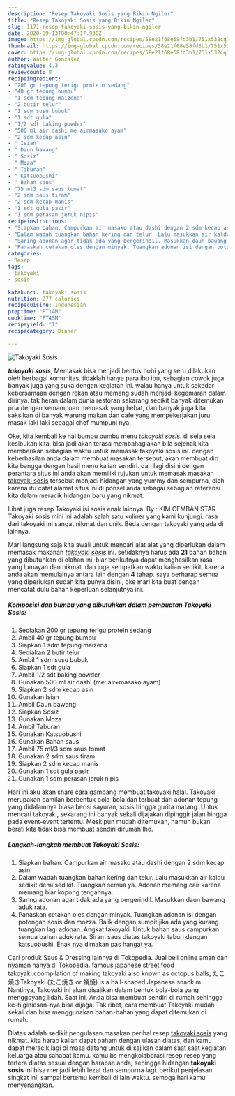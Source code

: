 ```yaml
---
description: "Resep Takoyaki Sosis yang Bikin Ngiler"
title: "Resep Takoyaki Sosis yang Bikin Ngiler"
slug: 1171-resep-takoyaki-sosis-yang-bikin-ngiler
date: 2020-09-13T00:47:17.930Z
image: https://img-global.cpcdn.com/recipes/58e21f68e58fd3b1/751x532cq70/takoyaki-sosis-foto-resep-utama.jpg
thumbnail: https://img-global.cpcdn.com/recipes/58e21f68e58fd3b1/751x532cq70/takoyaki-sosis-foto-resep-utama.jpg
cover: https://img-global.cpcdn.com/recipes/58e21f68e58fd3b1/751x532cq70/takoyaki-sosis-foto-resep-utama.jpg
author: Walter Gonzalez
ratingvalue: 4.3
reviewcount: 8
recipeingredient:
- "200 gr tepung terigu protein sedang"
- "40 gr tepung bumbu"
- "1 sdm tepung maizena"
- "2 butir telur"
- "1 sdm susu bubuk"
- "1 sdt gula"
- "1/2 sdt baking powder"
- "500 ml air dashi me airmasako ayam"
- "2 sdm kecap asin"
- " Isian"
- " Daun bawang"
- " Sosiz"
- " Moza"
- " Taburan"
- " Katsuobushi"
- " Bahan saus"
- "75 ml3 sdm saus tomat"
- "2 sdm saus tiram"
- "2 sdm kecap manis"
- "1 sdt gula pasir"
- "1 sdm perasan jeruk nipis"
recipeinstructions:
- "Siapkan bahan. Campurkan air masako atau dashi dengan 2 sdm kecap asin."
- "Dalam wadah tuangkan bahan kering dan telur. Lalu masukkan air kaldu sedikit demi sedikit. Tuangkan semua ya. Adonan memang cair karena memang biar kopong tengahnya."
- "Saring adonan agar tidak ada yang bergerindil. Masukkan daun bawang aduk rata."
- "Panaskan cetakan oles dengan minyak. Tuangkan adonan isi dengan potongan sosis dan mozza. Balik dengan sumpit,jika ada yang kurang tuangkan lagi adonan. Angkat takoyaki. Untuk bahan saus campurkan semua bahan aduk rata. Siram saus diatas takoyaki taburi dengan katsuobushi. Enak nya dimakan pas hangat ya."
categories:
- Resep
tags:
- takoyaki
- sosis

katakunci: takoyaki sosis 
nutrition: 277 calories
recipecuisine: Indonesian
preptime: "PT14M"
cooktime: "PT45M"
recipeyield: "1"
recipecategory: Dinner

---
```



![Takoyaki Sosis](https://img-global.cpcdn.com/recipes/58e21f68e58fd3b1/751x532cq70/takoyaki-sosis-foto-resep-utama.jpg)

<b><i>takoyaki sosis</i></b>, Memasak bisa menjadi bentuk hobi yang seru dilakukan oleh berbagai komunitas. tidaklah hanya para ibu ibu, sebagian cowok juga banyak juga yang suka dengan kegiatan ini. walau hanya untuk sekedar kebersamaan dengan rekan atau memang sudah menjadi kegemaran dalam dirinya. tak heran dalam dunia restoran sekarang sedikit banyak ditemukan pria dengan kemampuan memasak yang hebat, dan banyak juga kita saksikan di banyak warung makan dan cafe yang mempekerjakan juru masak laki laki sebagai chef mumpuni nya.

Oke, kita kembali ke hal bumbu bumbu menu <i>takoyaki sosis</i>. di sela sela kesibukan kita, bisa jadi akan terasa membahagiakan bila sejenak kita memberikan sebagian waktu untuk memasak takoyaki sosis ini. dengan keberhasilan anda dalam membuat masakan tersebut, akan membuat diri kita bangga dengan hasil menu kalian sendiri. dan lagi disini dengan perantara situs ini anda akan memiliki rujukan untuk memasak masakan <u>takoyaki sosis</u> tersebut menjadi hidangan yang yummy dan sempurna, oleh karena itu catat alamat situs ini di ponsel anda sebagai sebagian referensi kita dalam meracik hidangan baru yang nikmat.

Lihat juga resep Takoyaki isi sosis enak lainnya. By : KIM CEMBAN STAR Takoyaki sosis mini ini adalah salah satu kuliner yang kami kunjungi. rasa dari takoyaki ini sangat nikmat dan unik. Beda dengan takoyaki yang ada di lainnya.


Mari langsung saja kita awali untuk mencari alat alat yang diperlukan dalam memasak makanan <u><i>takoyaki sosis</i></u> ini. setidaknya harus ada <b>21</b> bahan bahan yang dibutuhkan di olahan ini. biar berikutnya dapat menghasilkan rasa yang lumayan dan nikmat. dan juga sempatkan waktu kalian sedikit, karena anda akan memulainya antara lain dengan <b>4</b> tahap. saya berharap semua yang diperlukan sudah kita punya disini, oke mari kita buat dengan mencatat dulu bahan keperluan selanjutnya ini.

<!--inarticleads1-->

##### Komposisi dan bumbu yang dibutuhkan dalam pembuatan Takoyaki Sosis:

1. Sediakan 200 gr tepung terigu protein sedang
1. Ambil 40 gr tepung bumbu
1. Siapkan 1 sdm tepung maizena
1. Sediakan 2 butir telur
1. Ambil 1 sdm susu bubuk
1. Siapkan 1 sdt gula
1. Ambil 1/2 sdt baking powder
1. Gunakan 500 ml air dashi (me: air+masako ayam)
1. Siapkan 2 sdm kecap asin
1. Gunakan  Isian
1. Ambil  Daun bawang
1. Siapkan  Sosiz
1. Gunakan  Moza
1. Ambil  Taburan
1. Gunakan  Katsuobushi
1. Gunakan  Bahan saus
1. Ambil 75 ml/3 sdm saus tomat
1. Gunakan 2 sdm saus tiram
1. Siapkan 2 sdm kecap manis
1. Gunakan 1 sdt gula pasir
1. Gunakan 1 sdm perasan jeruk nipis


Hari ini aku akan share cara gampang membuat takoyaki halal. Takoyaki merupakan camilan berbentuk bola-bola dan terbuat dari adonan tepung yang didalamnya biasa berisi sayuran, sosis hingga gurita matang. Untuk mencari takoyaki, sekarang ini banyak sekali dijajakan dipinggir jalan hingga pada event-event tertentu. Meskipun mudah ditemukan, namun bukan berati kita tidak bisa membuat sendiri dirumah lho. 

<!--inarticleads2-->

##### Langkah-langkah membuat Takoyaki Sosis:

1. Siapkan bahan. Campurkan air masako atau dashi dengan 2 sdm kecap asin.
1. Dalam wadah tuangkan bahan kering dan telur. Lalu masukkan air kaldu sedikit demi sedikit. Tuangkan semua ya. Adonan memang cair karena memang biar kopong tengahnya.
1. Saring adonan agar tidak ada yang bergerindil. Masukkan daun bawang aduk rata.
1. Panaskan cetakan oles dengan minyak. Tuangkan adonan isi dengan potongan sosis dan mozza. Balik dengan sumpit,jika ada yang kurang tuangkan lagi adonan. Angkat takoyaki. Untuk bahan saus campurkan semua bahan aduk rata. Siram saus diatas takoyaki taburi dengan katsuobushi. Enak nya dimakan pas hangat ya.


Cari produk Saus &amp; Dressing lainnya di Tokopedia. Jual beli online aman dan nyaman hanya di Tokopedia. famous japanese street food takoyaki.ccompilation of making takoyaki also known as octopus balls, たこ焼きTakoyaki (たこ焼き or 蛸焼) is a ball-shaped Japanese snack m. Nantinya, Takoyaki ini akan disajikan dalam bentuk bola-bola yang menggoyang lidah. Saat ini, Anda bisa membuat sendiri di rumah sehingga ke-higiniesan-nya bisa dijaga. Tak ribet, cara membuat Takoyaki mudah sekali dan bisa menggunakan bahan-bahan yang dapat ditemukan di rumah. 

Diatas adalah sedikit pengulasan masakan perihal resep <u>takoyaki sosis</u> yang nikmat. kita harap kalian dapat paham dengan ulasan diatas, dan kamu dapat meracik lagi di masa datang untuk di sajikan dalam saat saat kegiatan keluarga atau sahabat kamu. kamu bs mengkolaborasi resep resep yang tertera diatas sesuai dengan harapan anda, sehingga hidangan <b>takoyaki sosis</b> ini bisa menjadi lebih lezat dan sempurna lagi. berikut penjelasan singkat ini, sampai bertemu kembali di lain waktu. semoga hari kamu menyenangkan.
